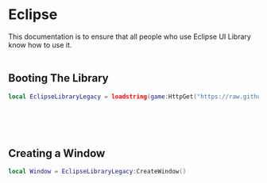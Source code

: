 # Eclipse
This documentation is to ensure that all people who use Eclipse UI Library know how to use it.
<br><br>
## Booting The Library
```lua
local EclipseLibraryLegacy = loadstring(game:HttpGet("https://raw.githubusercontent.com/qalue/projects/main/uilibrary.lua",true))()
```
<br><br><br>


## Creating a Window

```lua
local Window = EclipseLibraryLegacy:CreateWindow()
```
